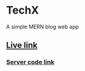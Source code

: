 # TechX

A simple MERN blog web app

## [Live link](https://late-selection.surge.sh/)

### [Server code link](https://github.com/aminurjs/techx-server)
